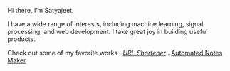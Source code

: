 Hi there, I’m Satyajeet.

I have a wide range of interests, including machine learning, signal processing, and web development.
I take great joy in building useful products.

Check out some of my favorite works
    ..*[URL Shortener](http://satyajeetk.pythonanywhere.com/)
    ..*[Automated Notes Maker](https://github.com/satyajeetk96/Automated-Notes-Maker)


<!---
satyajeetk96/satyajeetk96 is a ✨ special ✨ repository because its `README.md` (this file) appears on your GitHub profile.
You can click the Preview link to take a look at your changes.
--->
